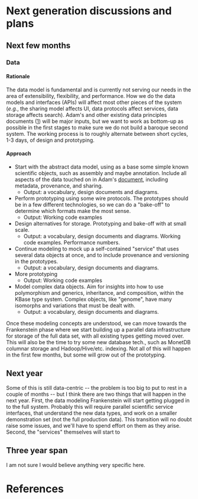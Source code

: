 # Next generation discussions and plans

## Next few months

### Data

#### Rationale

The data model is fundamental and is currently not serving our needs in the area of extensibility, flexibility, and performance. How we do the data models and interfaces (APIs) will affect most other pieces of the system (_e.g._, the sharing model affects UI, data protocols affect services, data storage affects search). Adam's and other existing data principles documents ([1][PoDKB]) will be major inputs, but we want to work as bottom-up as possible in the first stages to make sure we do not build a baroque second system. The working process is to roughly alternate between short cycles, 1-3 days, of design and prototyping.

#### Approach

* Start with the abstract data model, using as a base some simple known scientific objects, such as assembly and maybe annotation. Include all aspects of the data touched on in Adam's [document][PoDKB], including metadata, provenance, and sharing.
    - Output: a vocabulary, design documents and diagrams.
* Perform prototyping using some wire protocols. The prototypes should be in a few different technologies, so we can do a "bake-off" to determine which formats make the most sense. 
    - Output: Working code examples
* Design alternatives for storage. Prototyping and bake-off with at small scale.
    - Output: a vocabulary, design documents and diagrams. Working code examples. Performance numbers.
* Continue modeling to mock up a self-contained "service" that uses several data objects at once, and to include provenance and versioning in the prototypes. 
    - Output: a vocabulary, design documents and diagrams.
* More prototyping
    - Output: Working code examples
* Model complex data objects. Aim for insights into how to use polymorphism and generics, inheritance, and composition, within the KBase type system. Complex objects, like "genome", have many isomorphs and variations that must be dealt with.
    - Output: a vocabulary, design documents and diagrams.

Once these modeling concepts are understood, we can move towards the Frankenstein phase where we start building up a parallel data infrastructure for storage of the full data set, with all existing types getting moved over. This will also be the time to try some new database tech., such as MonetDB columnar storage and Hadoop/Hive/etc. indexing. Not all of this will happen in the first few months, but some will grow out of the prototyping.

## Next year

Some of this is still data-centric -- the problem is too big to put to rest in a couple of months -- but I think there are two things that will happen in the next year. First, the data modeling Frankenstein will start getting plugged in to the full system. Probably this will require parallel scientific service interfaces, that understand the new data types, and work on a smaller demonstration set (not the full production data). This transition will no doubt raise some issues, and we'll have to spend effort on them as they arise. Second, the "services" themselves will start to 



## Three year span

I am not sure I would believe anything very specific here.

# References

[PodKB]: https://docs.google.com/a/lbl.gov/document/d/1YY7JwAdQY2bLWZl-VtTPV_K9erA8Vkak5NdXOVUQavQ/edit "Principles of Data in KBase"
